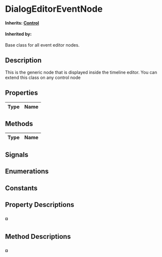# DialogEditorEventNode
#### **Inherits:** [Control][class_control]
#### **Inherited by:** [<who>]()

Base class for all event editor nodes.

## Description
This is the generic node that is displayed inside the timeline editor. You can extend this class on any control node
## Properties
Type|Name
---|---
## Methods
Type|Name
---|---
## Signals
## Enumerations
## Constants
## Property Descriptions
### ◽ 
## Method Descriptions
### ◽ 

[class_control]:#
